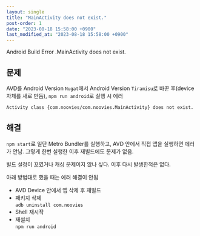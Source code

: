 ```yaml
---
layout: single
title: "MainActivity does not exist."
post-order: 1
date: "2023-08-18 15:58:00 +0900"
last_modified_at: "2023-08-18 15:58:00 +0900"
---
```


Android Build Error .MainActivity does not exist.

## 문제

AVD를 Android Version `Nugat`에서 Android Version `Tiramisu`로 바꾼 후(device 자체를 새로 만듬),
`npm run android`로 실행 시 에러

```bash
Activity class {com.noovies/com.noovies.MainActivity} does not exist.
```

## 해결

`npm start`로 일단 Metro Bundler를 실행하고, AVD 안에서 직접 앱을 실행하면 에러가 안남.
그렇게 한번 실행한 이후 재빌드에도 문제가 없음.

빌드 설정이 꼬였거나 캐싱 문제이지 않나 싶다. 이후 다시 발생한적은 없다.

아래 방법대로 했을 때는 에러 해결이 안됨

- AVD Device 안에서 앱 삭제 후 재빌드
- 패키지 삭제<br/>
  `adb uninstall com.noovies`
- Shell 재시작
- 재설치<br/>
  `npm run android`
